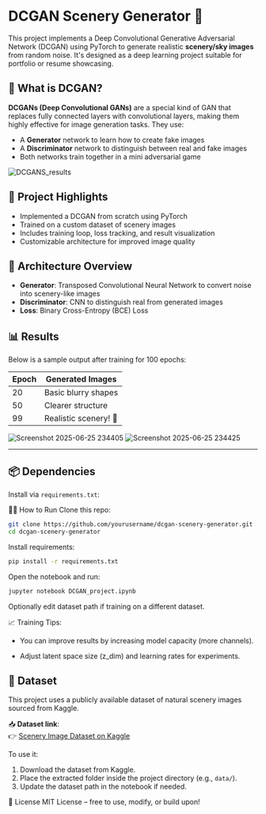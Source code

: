 # DCGAN Scenery Generator 🌄

This project implements a Deep Convolutional Generative Adversarial Network (DCGAN) using PyTorch to generate realistic **scenery/sky images** from random noise. It's designed as a deep learning project suitable for portfolio or resume showcasing.

## 🤖 What is DCGAN?

**DCGANs (Deep Convolutional GANs)** are a special kind of GAN that replaces fully connected layers with convolutional layers, making them highly effective for image generation tasks. They use:

- A **Generator** network to learn how to create fake images
- A **Discriminator** network to distinguish between real and fake images
- Both networks train together in a mini adversarial game

![DCGANS_results](https://github.com/user-attachments/assets/9c1dd275-53a9-4f0c-b608-27d4fc0018dd)




## 🚀 Project Highlights

- Implemented a DCGAN from scratch using PyTorch
- Trained on a custom dataset of scenery images
- Includes training loop, loss tracking, and result visualization
- Customizable architecture for improved image quality

## 🧠 Architecture Overview

- **Generator**: Transposed Convolutional Neural Network to convert noise into scenery-like images
- **Discriminator**: CNN to distinguish real from generated images
- **Loss**: Binary Cross-Entropy (BCE) Loss


## 📊 Results

Below is a sample output after training for 100 epochs:

| **Epoch** | **Generated Images** |
|-----------|-----------------------|
| 20        | Basic blurry shapes   |
| 50        | Clearer structure     |
| 99        | Realistic scenery! 🌅 |



![Screenshot 2025-06-25 234405](https://github.com/user-attachments/assets/791b60ce-0533-4be7-8098-144aa7ad12e8)
![Screenshot 2025-06-25 234425](https://github.com/user-attachments/assets/191a1ae3-3bfc-4fd9-9342-ee97185e34cd)


---
## 📦 Dependencies

Install via `requirements.txt`:


🧑‍💻 How to Run
Clone this repo:

```bash
git clone https://github.com/yourusername/dcgan-scenery-generator.git
cd dcgan-scenery-generator
```

Install requirements:

```bash
pip install -r requirements.txt
```

Open the notebook and run:

```bash
jupyter notebook DCGAN_project.ipynb
```

Optionally edit dataset path if training on a different dataset.


📈 Training Tips:
- You can improve results by increasing model capacity (more channels).

- Adjust latent space size (z_dim) and learning rates for experiments.

## 📂 Dataset

This project uses a publicly available dataset of natural scenery images sourced from Kaggle.

📥 **Dataset link**:  
👉 [Scenery Image Dataset on Kaggle](https://www.kaggle.com/datasets/arnaud58/landscape-pictures)

To use it:
1. Download the dataset from Kaggle.
2. Place the extracted folder inside the project directory (e.g., `data/`).
3. Update the dataset path in the notebook if needed.

📄 License
MIT License – free to use, modify, or build upon!

